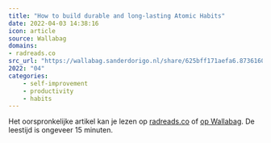 ```yaml
---
title: "How to build durable and long-lasting Atomic Habits"
date: 2022-04-03 14:38:16
icon: article
source: Wallabag
domains:
- radreads.co
src_url: "https://wallabag.sanderdorigo.nl/share/625bff171aefa6.87361607"
2022: "04"
categories:
    - self-improvement
    - productivity
    - habits
---
```

Het oorspronkelijke artikel kan je lezen op [radreads.co](https://radreads.co/atomic-habits-james-clear/) of [op Wallabag](https://wallabag.sanderdorigo.nl/share/625bff171aefa6.87361607). De leestijd is ongeveer 15 minuten.